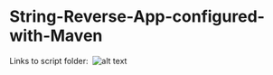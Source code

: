 # String-Reverse-App-configured-with-Maven


Links to script folder:
  ![alt text]( https://github.com/Olchawa/String-Reverse-App-configured-with-Maven/blob/master/stringReverse/target/appassembler/bin/)
  
 
